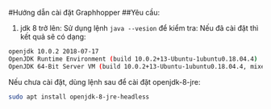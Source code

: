 #Hướng dẫn cài đặt Graphhopper
##Yêu cầu:
1. jdk 8 trở lên:
Sử dụng lệnh `java --vesion` để kiểm tra:
Nếu đã cài đặt thì kết quả sẽ có dạng:
```bash
openjdk 10.0.2 2018-07-17
OpenJDK Runtime Environment (build 10.0.2+13-Ubuntu-1ubuntu0.18.04.4)
OpenJDK 64-Bit Server VM (build 10.0.2+13-Ubuntu-1ubuntu0.18.04.4, mixed mode)
````
Nếu chưa cài đặt, dùng lệnh sau để cài đặt openjdk-8-jre:
```bash
sudo apt install openjdk-8-jre-headless
```
